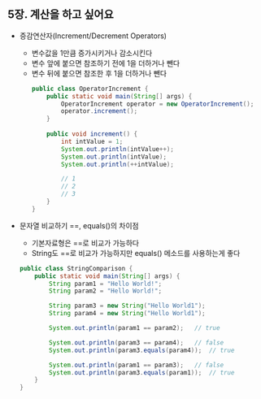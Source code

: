 ## 5장. 계산을 하고 싶어요

* 증감연산자(Increment/Decrement Operators)
  - 변수값을 1만큼 증가시키거나 감소시킨다
  - 변수 앞에 붙으면 참조하기 전에 1을 더하거나 뺀다
  - 변수 뒤에 붙으면 참조한 후 1을 더하거나 뺀다
    ```java
    public class OperatorIncrement {
        public static void main(String[] args) {
            OperatorIncrement operator = new OperatorIncrement();
            operator.increment();
        }
        
        public void increment() {
            int intValue = 1;
            System.out.println(intValue++);
            System.out.println(intValue);
            System.out.println(++intValue);
    
            // 1
            // 2
            // 3
        }
    }
    ```

* 문자열 비교하기 ==, equals()의 차이점
  - 기본자료형은 ==로 비교가 가능하다
  - String도 ==로 비교가 가능하지만 equals() 메소드를 사용하는게 좋다
  ```java
  public class StringComparison {
      public static void main(String[] args) {
          String param1 = "Hello World!";
          String param2 = "Hello World!";
  
          String param3 = new String("Hello World1");
          String param4 = new String("Hello World1");
  
          System.out.println(param1 == param2);   // true
  
          System.out.println(param3 == param4);   // false
          System.out.println(param3.equals(param4));  // true
  
          System.out.println(param1 == param3);   // false
          System.out.println(param3.equals(param1));  // true
      }
  }
  ```
  
